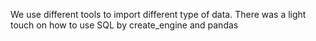 We use different tools to import different type of data. There was a light touch on how to use SQL
by create_engine and pandas
